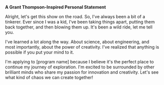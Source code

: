 **A Grant Thompson-Inspired Personal Statement**

Alright, let's get this show on the road. So, I've always been a bit of a tinkerer. Ever since I was a kid, I've been taking things apart, putting them back together, and then blowing them up. It's been a wild ride, let me tell you.

I've learned a lot along the way. About science, about engineering, and most importantly, about the power of creativity. I've realized that anything is possible if you put your mind to it.

I'm applying to [program name] because I believe it's the perfect place to continue my journey of exploration. I'm excited to be surrounded by other brilliant minds who share my passion for innovation and creativity. Let's see what kind of chaos we can create together!